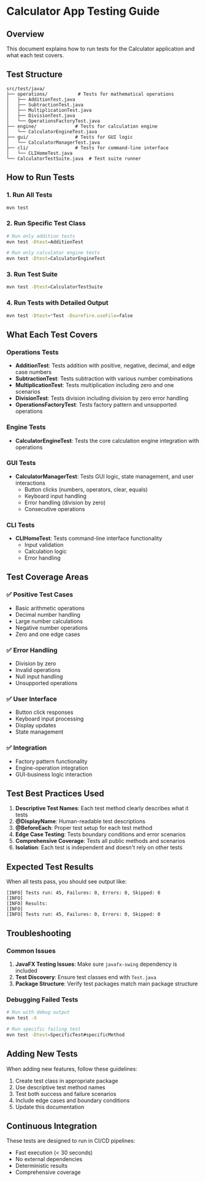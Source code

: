 # Calculator App Testing Guide

## Overview
This document explains how to run tests for the Calculator application and what each test covers.

## Test Structure
```
src/test/java/
├── operations/           # Tests for mathematical operations
│   ├── AdditionTest.java
│   ├── SubtractionTest.java
│   ├── MultiplicationTest.java
│   ├── DivisionTest.java
│   └── OperationsFactoryTest.java
├── engine/              # Tests for calculation engine
│   └── CalculatorEngineTest.java
├── gui/                 # Tests for GUI logic
│   └── CalculatorManagerTest.java
├── cli/                 # Tests for command-line interface
│   └── CLIHomeTest.java
└── CalculatorTestSuite.java  # Test suite runner
```

## How to Run Tests

### 1. Run All Tests
```bash
mvn test
```

### 2. Run Specific Test Class
```bash
# Run only addition tests
mvn test -Dtest=AdditionTest

# Run only calculator engine tests
mvn test -Dtest=CalculatorEngineTest
```

### 3. Run Test Suite
```bash
mvn test -Dtest=CalculatorTestSuite
```

### 4. Run Tests with Detailed Output
```bash
mvn test -Dtest=*Test -Dsurefire.useFile=false
```

## What Each Test Covers

### Operations Tests
- **AdditionTest**: Tests addition with positive, negative, decimal, and edge case numbers
- **SubtractionTest**: Tests subtraction with various number combinations
- **MultiplicationTest**: Tests multiplication including zero and one scenarios
- **DivisionTest**: Tests division including division by zero error handling
- **OperationsFactoryTest**: Tests factory pattern and unsupported operations

### Engine Tests
- **CalculatorEngineTest**: Tests the core calculation engine integration with operations

### GUI Tests
- **CalculatorManagerTest**: Tests GUI logic, state management, and user interactions
  - Button clicks (numbers, operators, clear, equals)
  - Keyboard input handling
  - Error handling (division by zero)
  - Consecutive operations

### CLI Tests
- **CLIHomeTest**: Tests command-line interface functionality
  - Input validation
  - Calculation logic
  - Error handling

## Test Coverage Areas

### ✅ Positive Test Cases
- Basic arithmetic operations
- Decimal number handling
- Large number calculations
- Negative number operations
- Zero and one edge cases

### ✅ Error Handling
- Division by zero
- Invalid operations
- Null input handling
- Unsupported operations

### ✅ User Interface
- Button click responses
- Keyboard input processing
- Display updates
- State management

### ✅ Integration
- Factory pattern functionality
- Engine-operation integration
- GUI-business logic interaction

## Test Best Practices Used

1. **Descriptive Test Names**: Each test method clearly describes what it tests
2. **@DisplayName**: Human-readable test descriptions
3. **@BeforeEach**: Proper test setup for each test method
4. **Edge Case Testing**: Tests boundary conditions and error scenarios
5. **Comprehensive Coverage**: Tests all public methods and scenarios
6. **Isolation**: Each test is independent and doesn't rely on other tests

## Expected Test Results

When all tests pass, you should see output like:
```
[INFO] Tests run: 45, Failures: 0, Errors: 0, Skipped: 0
[INFO] 
[INFO] Results:
[INFO] 
[INFO] Tests run: 45, Failures: 0, Errors: 0, Skipped: 0
```

## Troubleshooting

### Common Issues

1. **JavaFX Testing Issues**: Make sure `javafx-swing` dependency is included
2. **Test Discovery**: Ensure test classes end with `Test.java`
3. **Package Structure**: Verify test packages match main package structure

### Debugging Failed Tests
```bash
# Run with debug output
mvn test -X

# Run specific failing test
mvn test -Dtest=SpecificTest#specificMethod
```

## Adding New Tests

When adding new features, follow these guidelines:

1. Create test class in appropriate package
2. Use descriptive test method names
3. Test both success and failure scenarios
4. Include edge cases and boundary conditions
5. Update this documentation

## Continuous Integration

These tests are designed to run in CI/CD pipelines:
- Fast execution (< 30 seconds)
- No external dependencies
- Deterministic results
- Comprehensive coverage 